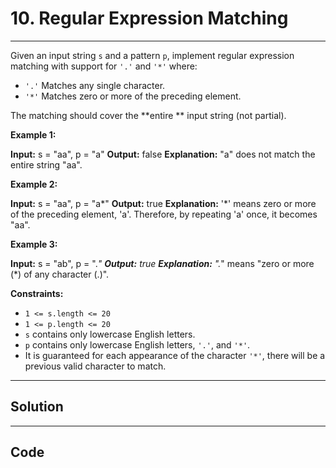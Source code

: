 # 10. Regular Expression Matching

---

Given an input string `s` and a pattern `p`, implement regular expression matching with support for `'.'` and `'*'` where:

  * `'.'` Matches any single character.​​​​
  * `'*'` Matches zero or more of the preceding element.



The matching should cover the **entire ** input string (not partial).

 

**Example 1:**


**Input:** s = "aa", p = "a"
**Output:** false
**Explanation:** "a" does not match the entire string "aa".


**Example 2:**


**Input:** s = "aa", p = "a*"
**Output:** true
**Explanation:** '*' means zero or more of the preceding element, 'a'. Therefore, by repeating 'a' once, it becomes "aa".


**Example 3:**


**Input:** s = "ab", p = ".*"
**Output:** true
**Explanation:** ".*" means "zero or more (*) of any character (.)".


 

**Constraints:**

  * `1 <= s.length <= 20`
  * `1 <= p.length <= 20`
  * `s` contains only lowercase English letters.
  * `p` contains only lowercase English letters, `'.'`, and `'*'`.
  * It is guaranteed for each appearance of the character `'*'`, there will be a previous valid character to match.

---

## Solution



---

## Code
```python


```